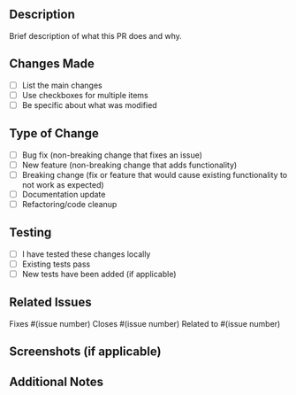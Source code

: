 ## Description
Brief description of what this PR does and why.

## Changes Made
- [ ] List the main changes
- [ ] Use checkboxes for multiple items
- [ ] Be specific about what was modified

## Type of Change
- [ ] Bug fix (non-breaking change that fixes an issue)
- [ ] New feature (non-breaking change that adds functionality)
- [ ] Breaking change (fix or feature that would cause existing functionality to not work as expected)
- [ ] Documentation update
- [ ] Refactoring/code cleanup

## Testing
- [ ] I have tested these changes locally
- [ ] Existing tests pass
- [ ] New tests have been added (if applicable)

## Related Issues
Fixes #(issue number)
Closes #(issue number)
Related to #(issue number)

## Screenshots (if applicable)
<!-- Add screenshots for UI changes -->

## Additional Notes
<!-- Any additional context, considerations, or notes for reviewers -->
